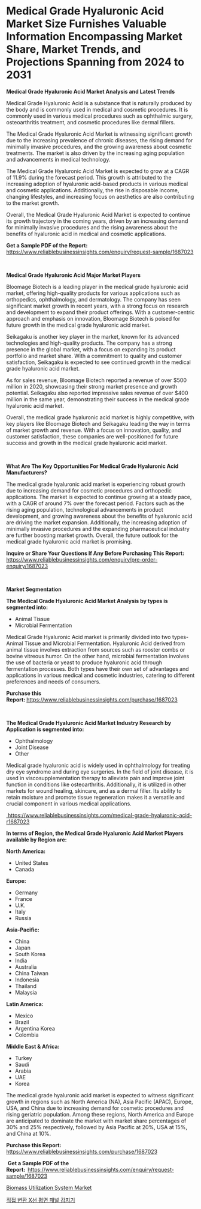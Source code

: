 <p><h1>Medical Grade Hyaluronic Acid Market Size Furnishes Valuable Information Encompassing Market Share, Market Trends, and Projections Spanning from 2024 to 2031</h1></p><p><strong>Medical Grade Hyaluronic Acid Market Analysis and Latest Trends</strong></p>
<p><p>Medical Grade Hyaluronic Acid is a substance that is naturally produced by the body and is commonly used in medical and cosmetic procedures. It is commonly used in various medical procedures such as ophthalmic surgery, osteoarthritis treatment, and cosmetic procedures like dermal fillers. </p><p>The Medical Grade Hyaluronic Acid Market is witnessing significant growth due to the increasing prevalence of chronic diseases, the rising demand for minimally invasive procedures, and the growing awareness about cosmetic treatments. The market is also driven by the increasing aging population and advancements in medical technology. </p><p>The Medical Grade Hyaluronic Acid Market is expected to grow at a CAGR of 11.9% during the forecast period. This growth is attributed to the increasing adoption of hyaluronic acid-based products in various medical and cosmetic applications. Additionally, the rise in disposable income, changing lifestyles, and increasing focus on aesthetics are also contributing to the market growth.</p><p>Overall, the Medical Grade Hyaluronic Acid Market is expected to continue its growth trajectory in the coming years, driven by an increasing demand for minimally invasive procedures and the rising awareness about the benefits of hyaluronic acid in medical and cosmetic applications.</p></p>
<p><strong>Get a Sample PDF of the Report:&nbsp;</strong> <a href="https://www.reliablebusinessinsights.com/enquiry/request-sample/1687023">https://www.reliablebusinessinsights.com/enquiry/request-sample/1687023</a></p>
<p>&nbsp;</p>
<p><strong>Medical Grade Hyaluronic Acid Major Market Players</strong></p>
<p><p>Bloomage Biotech is a leading player in the medical grade hyaluronic acid market, offering high-quality products for various applications such as orthopedics, ophthalmology, and dermatology. The company has seen significant market growth in recent years, with a strong focus on research and development to expand their product offerings. With a customer-centric approach and emphasis on innovation, Bloomage Biotech is poised for future growth in the medical grade hyaluronic acid market.</p><p>Seikagaku is another key player in the market, known for its advanced technologies and high-quality products. The company has a strong presence in the global market, with a focus on expanding its product portfolio and market share. With a commitment to quality and customer satisfaction, Seikagaku is expected to see continued growth in the medical grade hyaluronic acid market.</p><p>As for sales revenue, Bloomage Biotech reported a revenue of over $500 million in 2020, showcasing their strong market presence and growth potential. Seikagaku also reported impressive sales revenue of over $400 million in the same year, demonstrating their success in the medical grade hyaluronic acid market.</p><p>Overall, the medical grade hyaluronic acid market is highly competitive, with key players like Bloomage Biotech and Seikagaku leading the way in terms of market growth and revenue. With a focus on innovation, quality, and customer satisfaction, these companies are well-positioned for future success and growth in the medical grade hyaluronic acid market.</p></p>
<p>&nbsp;</p>
<p><strong>What Are The Key Opportunities For Medical Grade Hyaluronic Acid Manufacturers?</strong></p>
<p><p>The medical grade hyaluronic acid market is experiencing robust growth due to increasing demand for cosmetic procedures and orthopedic applications. The market is expected to continue growing at a steady pace, with a CAGR of around 7% over the forecast period. Factors such as the rising aging population, technological advancements in product development, and growing awareness about the benefits of hyaluronic acid are driving the market expansion. Additionally, the increasing adoption of minimally invasive procedures and the expanding pharmaceutical industry are further boosting market growth. Overall, the future outlook for the medical grade hyaluronic acid market is promising.</p></p>
<p><strong>Inquire or Share Your Questions If Any Before Purchasing This Report:</strong> <a href="https://www.reliablebusinessinsights.com/enquiry/pre-order-enquiry/1687023">https://www.reliablebusinessinsights.com/enquiry/pre-order-enquiry/1687023</a></p>
<p>&nbsp;</p>
<p><strong>Market Segmentation</strong></p>
<p><strong>The Medical Grade Hyaluronic Acid Market Analysis by types is segmented into:</strong></p>
<p><ul><li>Animal Tissue</li><li>Microbial Fermentation</li></ul></p>
<p><p>Medical Grade Hyaluronic Acid market is primarily divided into two types-Animal Tissue and Microbial Fermentation. Hyaluronic Acid derived from animal tissue involves extraction from sources such as rooster combs or bovine vitreous humor. On the other hand, microbial fermentation involves the use of bacteria or yeast to produce hyaluronic acid through fermentation processes. Both types have their own set of advantages and applications in various medical and cosmetic industries, catering to different preferences and needs of consumers.</p></p>
<p><strong>Purchase this Report:&nbsp;</strong><a href="https://www.reliablebusinessinsights.com/purchase/1687023">https://www.reliablebusinessinsights.com/purchase/1687023</a></p>
<p>&nbsp;</p>
<p><strong>The Medical Grade Hyaluronic Acid Market Industry Research by Application is segmented into:</strong></p>
<p><ul><li>Ophthalmology</li><li>Joint Disease</li><li>Other</li></ul></p>
<p><p>Medical grade hyaluronic acid is widely used in ophthalmology for treating dry eye syndrome and during eye surgeries. In the field of joint disease, it is used in viscosupplementation therapy to alleviate pain and improve joint function in conditions like osteoarthritis. Additionally, it is utilized in other markets for wound healing, skincare, and as a dermal filler. Its ability to retain moisture and promote tissue regeneration makes it a versatile and crucial component in various medical applications.</p></p>
<p><a href="https://www.reliablebusinessinsights.com/medical-grade-hyaluronic-acid-r1687023">&nbsp;https://www.reliablebusinessinsights.com/medical-grade-hyaluronic-acid-r1687023</a></p>
<p><strong>In terms of Region, the Medical Grade Hyaluronic Acid Market Players available by Region are:</strong></p>
<p>
    <p> <strong> North America: </strong>
        <ul>
            <li>United States</li>
            <li>Canada</li>
        </ul>
        </p> 
    <p> <strong> Europe: </strong>
        <ul>
            <li>Germany</li>
            <li>France</li>
            <li>U.K.</li>
            <li>Italy</li>
            <li>Russia</li>
        </ul>
        </p> 
    <p> <strong> Asia-Pacific: </strong>
        <ul>
            <li>China</li>
            <li>Japan</li>
            <li>South Korea</li>
            <li>India</li>
            <li>Australia</li>
            <li>China Taiwan</li>
            <li>Indonesia</li>
            <li>Thailand</li>
            <li>Malaysia</li>
        </ul>
        </p> 
    <p> <strong> Latin America: </strong>
        <ul>
            <li>Mexico</li>
            <li>Brazil</li>
            <li>Argentina Korea</li>
            <li>Colombia</li>
        </ul>
        </p> 
    <p> <strong> Middle East & Africa: </strong>
        <ul>
            <li>Turkey</li>
            <li>Saudi</li>
            <li>Arabia</li>
            <li>UAE</li>
            <li>Korea</li>
        </ul>
    </p>
    </p>
<p><p>The medical grade hyaluronic acid market is expected to witness significant growth in regions such as North America (NA), Asia Pacific (APAC), Europe, USA, and China due to increasing demand for cosmetic procedures and rising geriatric population. Among these regions, North America and Europe are anticipated to dominate the market with market share percentages of 30% and 25% respectively, followed by Asia Pacific at 20%, USA at 15%, and China at 10%.</p></p>
<p><strong>Purchase this Report: </strong><a href="https://www.reliablebusinessinsights.com/purchase/1687023">https://www.reliablebusinessinsights.com/purchase/1687023</a></p>
<p>&nbsp;<strong>Get a Sample PDF of the Report:&nbsp;&nbsp;</strong><a href="https://www.reliablebusinessinsights.com/enquiry/request-sample/1687023">https://www.reliablebusinessinsights.com/enquiry/request-sample/1687023</a></p>
<p><strong></strong></p>
<p><p><a href="https://view.publitas.com/reportprime-1/comprehensive-analysis-of-the-global-biomass-utilization-system-market-growth-trends-market-forecasts-2024-2031/">Biomass Utilization System Market</a></p><p><a href="https://github.com/Jackieshlerin98056/Market-Research-Report-List-1/blob/main/7735576106202.md">직접 변환 X선 평면 패널 감지기</a></p></p>